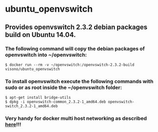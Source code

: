 # ubuntu_openvswitch
## Provides openvswitch 2.3.2 debian packages build on Ubuntu 14.04.

### The following command will copy the debian packages of openvswitch into ~/openvswitch:

    $ docker run --rm -v ~/openvswitch:/openvswitch-2.3.2-build visono/ubuntu_openvswitch

### To install openvswitch execute the following commands with sudo or as root inside the ~/openvswitch folder:

    $ apt-get install bridge-utils
    $ dpkg -i openvswitch-common_2.3.2-1_amd64.deb openvswitch-switch_2.3.2-1_amd64.deb

### Very handy for docker multi host networking as described [here](http://wiredcraft.com/blog/multi-host-docker-network/)!!!